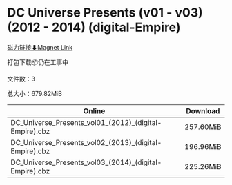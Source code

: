 # DC Universe Presents (v01 - v03) (2012 - 2014) (digital-Empire)

[磁力链接⬇Magnet Link](magnet:?xt=urn:btih:c95f74b7cfda5dceb8a78079306e212924aa4191&dn=DC%20Universe%20Presents%20%28v01%20-%20v03%29%20%282012%20-%202014%29%20%28digital-Empire%29)

打包下载📦仍在工事中

文件数：3

总大小：679.82MiB

Online | Download
--- | ---
DC\_Universe\_Presents\_vol01\_(2012)\_(digital-Empire).cbz | 257.60MiB
DC\_Universe\_Presents\_vol02\_(2013)\_(digital-Empire).cbz | 196.96MiB
DC\_Universe\_Presents\_vol03\_(2014)\_(digital-Empire).cbz | 225.26MiB